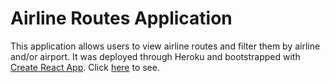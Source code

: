 # Airline Routes Application

This application allows users to view airline routes and filter them by airline and/or airport. It was deployed through Heroku and bootstrapped with [Create React App](https://github.com/facebookincubator/create-react-app). Click [here](https://intense-wildwood-70420.herokuapp.com/) to see.
